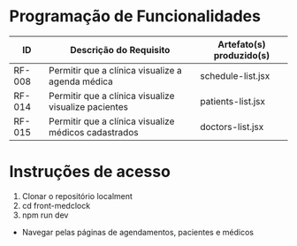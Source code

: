 # Programação de Funcionalidades

| ID     | Descrição do Requisito                               | Artefato(s) produzido(s) |
| ------ | ---------------------------------------------------- | ------------------------ |
| RF-008 | Permitir que a clínica visualize a agenda médica     | schedule-list.jsx        |
| RF-014 | Permitir que a clínica visualize visualize pacientes | patients-list.jsx        |
| RF-015 | Permitir que a clínica visualize médicos cadastrados | doctors-list.jsx         |

# Instruções de acesso

1. Clonar o repositório localment
2. cd front-medclock
3. npm run dev

- Navegar pelas páginas de agendamentos, pacientes e médicos
